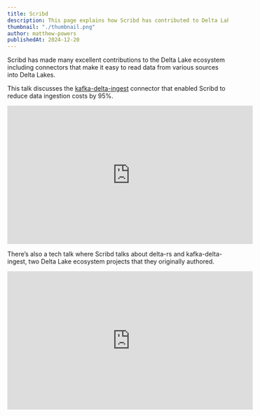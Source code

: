 ```yaml
---
title: Scribd
description: This page explains how Scribd has contributed to Delta Lake.  It also explains how they use the product.
thumbnail: "./thumbnail.png"
author: matthew-powers
publishedAt: 2024-12-20
---
```


Scribd has made many excellent contributions to the Delta Lake ecosystem including connectors that make it easy to read data from various sources into Delta Lakes.

This talk discusses the [kafka-delta-ingest](https://github.com/delta-io/kafka-delta-ingest) connector that enabled Scribd to reduce data ingestion costs by 95%.

<iframe
  width="560"
  height="315"
  src="https://www.youtube.com/embed/do4jsxeKfd4"
  title="YouTube video player"
  frameBorder="0"
  allow="accelerometer; autoplay; clipboard-write; encrypted-media; gyroscope; picture-in-picture; web-share"
  allowFullScreen
></iframe>

There’s also a tech talk where Scribd talks about delta-rs and kafka-delta-ingest, two Delta Lake ecosystem projects that they originally authored.

<iframe
  width="560"
  height="315"
  src="https://www.youtube.com/embed/mLmsZ3qYfB0"
  title="YouTube video player"
  frameBorder="0"
  allow="accelerometer; autoplay; clipboard-write; encrypted-media; gyroscope; picture-in-picture; web-share"
  allowFullScreen
></iframe>
